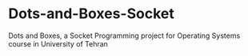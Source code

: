 # Dots-and-Boxes-Socket
Dots and Boxes, a Socket Programming project for Operating Systems course in University of Tehran
